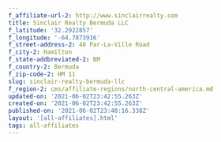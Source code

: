 ```yaml
---
f_affiliate-url-2: http://www.sinclairrealty.com
title: Sinclair Realty Bermuda LLC
f_latitude: '32.2922857'
f_longitude: '-64.7873916'
f_street-address-2: 48 Par-La-Ville Road­
f_city-2: Hamilton­
f_state-addbreviated-2: BM­
f_country-2: Bermuda
f_zip-code-2: HM 11
slug: sinclair-realty-bermuda-llc
f_region-2: cms/affiliate-regions/north-central-america.md
updated-on: '2021-06-02T23:42:55.263Z'
created-on: '2021-06-02T23:42:55.263Z'
published-on: '2021-06-02T23:48:16.338Z'
layout: '[all-affiliates].html'
tags: all-affiliates
---
```



